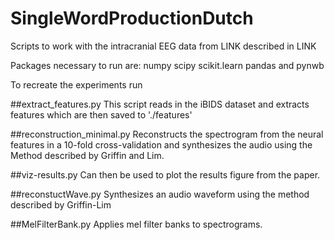 # SingleWordProductionDutch

Scripts to work with the intracranial EEG data from LINK described in LINK

Packages necessary to run are:
numpy
scipy
scikit.learn
pandas 
and
pynwb

To recreate the experiments run

##extract_features.py
This script reads in the iBIDS dataset and extracts features which are then saved to './features'

##reconstruction_minimal.py
Reconstructs the spectrogram from the neural features in a 10-fold cross-validation and synthesizes the audio using the Method described by Griffin and Lim.

##viz-results.py
Can then be used to plot the results figure from the paper.

##reconstuctWave.py
Synthesizes an audio waveform using the method described by Griffin-Lim

##MelFilterBank.py
Applies mel filter banks to spectrograms.

